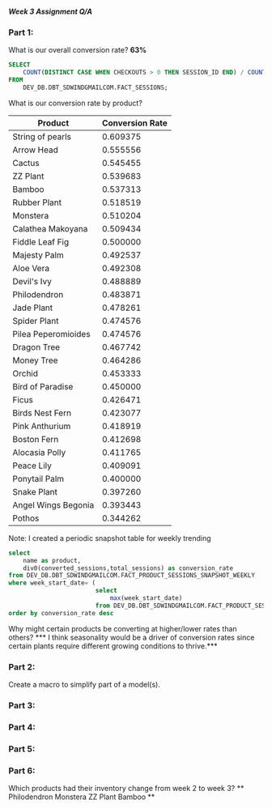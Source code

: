 ##### Week 3 Assignment Q/A

### Part 1: 
What is our overall conversion rate?  **63%**
``` sql
SELECT 
    COUNT(DISTINCT CASE WHEN CHECKOUTS > 0 THEN SESSION_ID END) / COUNT(DISTINCT SESSION_ID) AS conversion_rate
FROM 
    DEV_DB.DBT_SDWINDGMAILCOM.FACT_SESSIONS;
```

What is our conversion rate by product?

| Product                | Conversion Rate |
|------------------------|-----------------|
| String of pearls       | 0.609375        |
| Arrow Head             | 0.555556        |
| Cactus                 | 0.545455        |
| ZZ Plant               | 0.539683        |
| Bamboo                 | 0.537313        |
| Rubber Plant           | 0.518519        |
| Monstera               | 0.510204        |
| Calathea Makoyana      | 0.509434        |
| Fiddle Leaf Fig        | 0.500000        |
| Majesty Palm           | 0.492537        |
| Aloe Vera              | 0.492308        |
| Devil's Ivy            | 0.488889        |
| Philodendron           | 0.483871        |
| Jade Plant             | 0.478261        |
| Spider Plant           | 0.474576        |
| Pilea Peperomioides    | 0.474576        |
| Dragon Tree            | 0.467742        |
| Money Tree             | 0.464286        |
| Orchid                 | 0.453333        |
| Bird of Paradise       | 0.450000        |
| Ficus                  | 0.426471        |
| Birds Nest Fern        | 0.423077        |
| Pink Anthurium         | 0.418919        |
| Boston Fern            | 0.412698        |
| Alocasia Polly         | 0.411765        |
| Peace Lily             | 0.409091        |
| Ponytail Palm          | 0.400000        |
| Snake Plant            | 0.397260        |
| Angel Wings Begonia    | 0.393443        |
| Pothos                 | 0.344262        |


Note: I created a periodic snapshot table for weekly trending

``` sql
select 
    name as product,
    div0(converted_sessions,total_sessions) as conversion_rate
from DEV_DB.DBT_SDWINDGMAILCOM.FACT_PRODUCT_SESSIONS_SNAPSHOT_WEEKLY
where week_start_date= (
                        select 
                            max(week_start_date) 
                        from DEV_DB.DBT_SDWINDGMAILCOM.FACT_PRODUCT_SESSIONS_SNAPSHOT_WEEKLY)
order by conversion_rate desc
```
Why might certain products be converting at higher/lower rates than others? 
*** I think seasonality would be a driver of conversion rates since certain plants require different growing conditions to thrive.***

### Part 2:
Create a macro to simplify part of a model(s). 


### Part 3:


### Part 4:


### Part 5:


### Part 6:
Which products had their inventory change from week 2 to week 3? 
**
Philodendron
Monstera
ZZ Plant
Bamboo
**